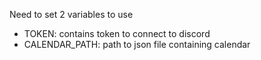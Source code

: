 Need to set 2 variables to use
- TOKEN: contains token to connect to discord
- CALENDAR_PATH: path to json file containing calendar